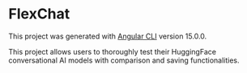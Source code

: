 # FlexChat

This project was generated with [Angular CLI](https://github.com/angular/angular-cli) version 15.0.0.

This project allows users to thoroughly test their HuggingFace conversational AI models with comparison and saving functionalities.
